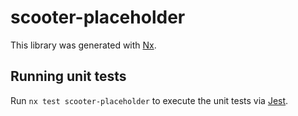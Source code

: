 # scooter-placeholder

This library was generated with [Nx](https://nx.dev).

## Running unit tests

Run `nx test scooter-placeholder` to execute the unit tests via
[Jest](https://jestjs.io).
